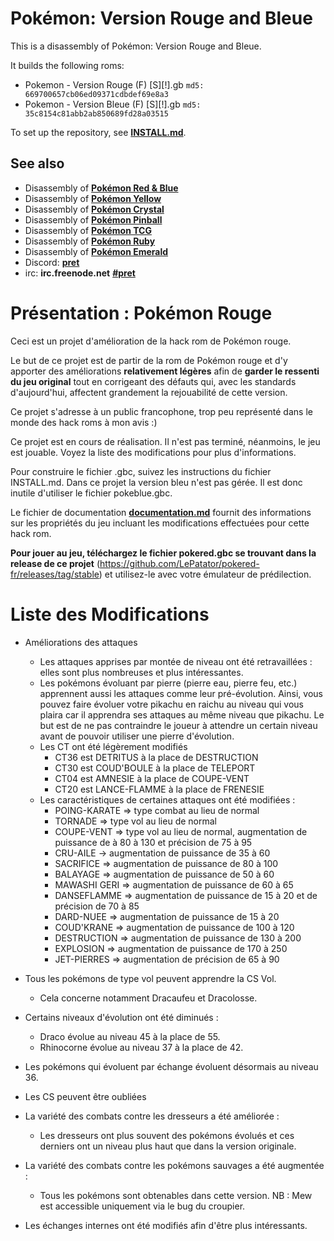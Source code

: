 # Pokémon: Version Rouge and Bleue

This is a disassembly of Pokémon: Version Rouge and Bleue.

It builds the following roms:

* Pokemon - Version Rouge (F) [S][!].gb  `md5: 669700657cb06ed09371cdbdef69e8a3`
* Pokemon - Version Bleue (F) [S][!].gb  `md5: 35c8154c81abb2ab850689fd28a03515`

To set up the repository, see [**INSTALL.md**](INSTALL.md).


## See also

* Disassembly of [**Pokémon Red & Blue**][pokered]
* Disassembly of [**Pokémon Yellow**][pokeyellow]
* Disassembly of [**Pokémon Crystal**][pokecrystal]
* Disassembly of [**Pokémon Pinball**][pokepinball]
* Disassembly of [**Pokémon TCG**][poketcg]
* Disassembly of [**Pokémon Ruby**][pokeruby]
* Disassembly of [**Pokémon Emerald**][pokeemerald]
* Discord: [**pret**][Discord]
* irc: **irc.freenode.net** [**#pret**][irc]

[pokered]: https://github.com/pret/pokered
[pokeyellow]: https://github.com/pret/pokeyellow
[pokecrystal]: https://github.com/pret/pokecrystal
[pokepinball]: https://github.com/pret/pokepinball
[poketcg]: https://github.com/pret/poketcg
[pokeruby]: https://github.com/pret/pokeruby
[pokeemerald]: https://github.com/pret/pokeemerald
[Discord]: https://discord.gg/cJxDDVP
[irc]: https://kiwiirc.com/client/irc.freenode.net/?#pret


# Présentation : Pokémon Rouge 

Ceci est un projet d'amélioration de la hack rom de Pokémon rouge.

Le but de ce projet est de partir de la rom de Pokémon rouge et d'y apporter des améliorations **relativement légères** afin de **garder le ressenti du jeu original** tout en corrigeant des défauts qui, avec les standards d'aujourd'hui, affectent grandement la rejouabilité de cette version.

Ce projet s'adresse à un public francophone, trop peu représenté dans le monde des hack roms à mon avis :)

Ce projet est en cours de réalisation. Il n'est pas terminé, néanmoins, le jeu est jouable. Voyez la liste des modifications pour plus d'informations.

Pour construire le fichier .gbc, suivez les instructions du fichier INSTALL.md. Dans ce projet la version bleu n'est pas gérée. Il est donc inutile d'utiliser le fichier pokeblue.gbc.

Le fichier de documentation [**documentation.md**](documentation/documentation.md) fournit des informations sur les propriétés du jeu incluant les modifications effectuées pour cette hack rom.

**Pour jouer au jeu, téléchargez le fichier pokered.gbc se trouvant dans la release de ce projet** (https://github.com/LePatator/pokered-fr/releases/tag/stable) et utilisez-le avec votre émulateur de prédilection.

# Liste des Modifications

- Améliorations des attaques
    * Les attaques apprises par montée de niveau ont été retravaillées : elles sont plus nombreuses et plus intéressantes.
    * Les pokémons évoluant par pierre (pierre eau, pierre feu, etc.) apprennent aussi les attaques comme leur pré-évolution. Ainsi, vous pouvez faire évoluer votre pikachu en raichu au niveau qui vous plaira car il apprendra ses attaques au même niveau que pikachu. Le but est de ne pas contraindre le joueur à attendre un certain niveau avant de pouvoir utiliser une pierre d'évolution.
    * Les CT ont été légèrement modifiés
      * CT36 est DETRITUS à la place de DESTRUCTION
      * CT30 est COUD'BOULE à la place de TELEPORT
      * CT04 est AMNESIE à la place de COUPE-VENT
      * CT20 est LANCE-FLAMME à la place de FRENESIE
    * Les caractéristiques de certaines attaques ont été modifiées :
      * POING-KARATE => type combat au lieu de normal
      * TORNADE => type vol au lieu de normal
      * COUPE-VENT => type vol au lieu de normal, augmentation de puissance de à 80 à 130 et précision de 75 à 95
      * CRU-AILE -> augmentation de puissance de 35 à 60
      * SACRIFICE => augmentation de puissance de 80 à 100
      * BALAYAGE => augmentation de puissance de 50 à 60
      * MAWASHI GERI => augmentation de puissance de 60 à 65
      * DANSEFLAMME => augmentation de puissance de 15 à 20 et de précision de 70 à 85
      * DARD-NUEE => augmentation de puissance de 15 à 20
      * COUD'KRANE => augmentation de puissance de 100 à 120
      * DESTRUCTION => augmentation de puissance de 130 à 200
      * EXPLOSION => augmentation de puissance de 170 à 250
      * JET-PIERRES => augmentation de précision de 65 à 90


- Tous les pokémons de type vol peuvent apprendre la CS Vol.
    * Cela concerne notamment Dracaufeu et Dracolosse.


- Certains niveaux d'évolution ont été diminués :
    * Draco évolue au niveau 45 à la place de 55. 
    * Rhinocorne évolue au niveau 37 à la place de 42.


- Les pokémons qui évoluent par échange évoluent désormais au niveau 36.


- Les CS peuvent être oubliées


- La variété des combats contre les dresseurs a été améliorée :
    * Les dresseurs ont plus souvent des pokémons évolués et ces derniers ont un niveau plus haut que dans la version originale.


- La variété des combats contre les pokémons sauvages a été augmentée :
    * Tous les pokémons sont obtenables dans cette version. NB : Mew est accessible uniquement via le bug du croupier.


- Les échanges internes ont été modifiés afin d'être plus intéressants.